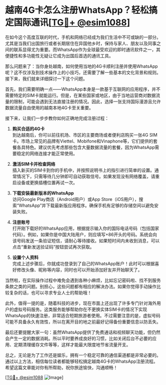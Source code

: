# 越南4G卡怎么注册WhatsApp？轻松搞定国际通讯[[TG💪+ @esim1088](https://t.me/s/esim1088)]

在如今这个高度互联的时代，手机和网络已经成为我们生活中不可或缺的一部分。尤其是当我们出国旅行或者长期居住在异国他乡时，保持与家人、朋友以及同事之间的联系显得尤为重要。而WhatsApp作为全球最受欢迎的即时通讯软件之一，其便捷性和多功能性无疑让它成为出国后首选的通讯工具。

那么问题来了：当你身处越南，如何使用当地的4G卡顺利注册并使用WhatsApp呢？这不仅涉及到技术操作上的小技巧，还需要了解一些基本的文化背景和规则。接下来，我们就来详细探讨一下这个问题。

首先，我们需要明确一点——WhatsApp本身是一款基于互联网的应用程序，并不需要特定的SIM卡就能运行。但是，在某些国家或地区，由于当地运营商对数据流量的限制，可能会遇到无法直接注册的情况。因此，选择一张支持国际漫游且允许数据流量自由使用的越南本地4G卡至关重要。

接下来，让我们一步步教你如何正确地完成注册过程：

1. **购买合适的4G卡**  
   到达越南后，你可以前往机场、市区的主要商场或者便利店购买一张4G SIM卡。市场上常见的品牌有Viettel、Mobifone和Vinaphone等，它们提供的套餐各具特色。建议优先考虑那些包含大量数据流量的套餐，因为WhatsApp需要稳定的网络连接才能正常使用。

2. **激活SIM卡并检查网络**  
   插入新买的SIM卡到你的手机中，并按照说明书上的指引进行简单的设置。通常情况下，只需等待几分钟即可自动获取信号。如果发现没有网络覆盖，请重启设备或更换插槽位置再试一次。

3. **下载安装最新版本的WhatsApp**  
   访问Google Play商店（Android用户）或App Store（iOS用户），搜索“WhatsApp”并下载最新版应用程序。确保手机有足够的存储空间以避免安装失败。

4. **注册账号**  
   打开刚下载好的WhatsApp应用，根据提示输入你的国际电话号码（包括国家代码）。例如，如果你是中国大陆用户，则应填写+86开头的号码。系统会向该号码发送一条验证短信，请耐心等待接收。如果短时间内未收到消息，可以点击“重新发送验证码”按钮尝试再次获取。

5. **设置个人资料**  
   完成上述步骤后，你就成功登录到了自己的WhatsApp账户！此时可以根据喜好修改头像、昵称等内容，同时也可以开始添加好友并开始聊天了。

当然啦，在实际操作过程中难免会遇到各种小麻烦，比如忘记密码啦、找不到服务条款之类的问题。别担心，这些问题都有相应的解决办法。如果你觉得手动操作比较复杂的话，也可以寻求专业人士的帮助哦！

此外，值得一提的是，随着科技的进步，现在市面上还出现了许多专门针对海外用户的虚拟号码服务。这类服务能够帮助你在不更换实体SIM卡的情况下实现WhatsApp的快速注册，非常适合短期旅游者使用。不过需要注意的是，虚拟号码可能不具备永久有效性，所以在离开目的地之前最好记得备份重要信息以防丢失。

最后还要提醒大家一句：虽然WhatsApp提供了免费通话和视频聊天功能，但仍然会产生一定的数据消耗。所以平时要养成良好的习惯，比如关闭后台不必要的应用、定期清理缓存文件等等，这样才能最大限度地节省流量开支。

总之，无论是为了工作还是娱乐，拥有一个稳定可靠的通信渠道都是非常必要的。通过以上方法，相信每位读者都能够轻松搞定越南4G卡的WhatsApp注册流程。希望这篇文章能对你有所帮助，祝你旅途愉快，沟通顺畅！

[[TG💪+ @esim1088](https://t.me/s/esim1088) ![Image](https://i.postimg.cc/4NQfJmqS/Snipaste-2025-05-13-00-14-12.png)]
